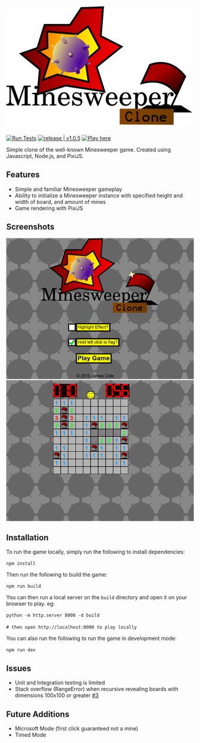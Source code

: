 # ![MinesweeperClone](img/Logo.png "MinesweeperClone Logo")

[![Run Tests](https://github.com/Coteh/MinesweeperClone/actions/workflows/run-tests.yml/badge.svg)](https://github.com/Coteh/MinesweeperClone/actions/workflows/run-tests.yml)
[![release | v1.0.5](https://img.shields.io/badge/release-v1.0.5-00b2ff.svg)](https://github.com/Coteh/MinesweeperClone/releases/tag/v1.0.5)
[![Play here](https://img.shields.io/badge/play-here-yellow.svg)](http://coteh.github.io/MinesweeperClone/)

Simple clone of the well-known Minesweeper game. Created using Javascript, Node.js, and PixiJS.

## Features
- Simple and familiar Minesweeper gameplay
- Ability to initialize a Minesweeper instance with specified height and width of board, and amount of mines
- Game rendering with PixiJS

## Screenshots
![Title Screen](screenshots/title.png "Title Screen")
![In-Game](screenshots/game.png "In-Game")

## Installation
To run the game locally, simply run the following to install dependencies:
```
npm install
```

Then run the following to build the game:
```
npm run build
```

You can then run a local server on the `build` directory and open it on your browser to play. eg:

```
python -m http.server 8000 -d build

# then open http://localhost:8000 to play locally
```

You can also run the following to run the game in development mode:
```
npm run dev
```

## Issues
- Unit and Integration testing is limited
- Stack overflow (RangeError) when recursive revealing boards with dimensions 100x100 or greater [#3](https://github.com/Coteh/MinesweeperClone/issues/3)

## Future Additions
- Microsoft Mode (first click guaranteed not a mine)
- Timed Mode
